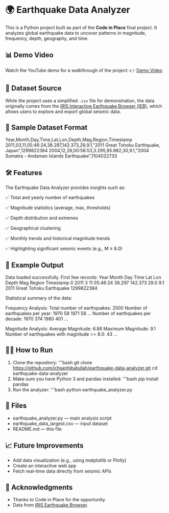 # 🌍 Earthquake Data Analyzer

This is a Python project built as part of the **Code in Place** final project. It analyzes global earthquake data to uncover patterns in magnitude, frequency, depth, geography, and time.

## 📊 Demo Video
Watch the YouTube demo for a walkthrough of the project:
👉 [Demo Video](https://www.youtube.com/watch?v=_rQDH7ZQ18Y)

## 📂 Dataset Source

While the project uses a simplified `.csv` file for demonstration, the data originally comes from the [IRIS Interactive Earthquake Browser (IEB)](https://ds.iris.edu/ieb/), which allows users to explore and export global seismic data.

## 🧾 Sample Dataset Format

Year,Month,Day,Time,Lat,Lon,Depth,Mag,Region,Timestamp
2011,03,11,05:46:24,38.297,142.373,29,9.1,"2011 Great Tohoku Earthquake, Japan",1299822384
2004,12,26,00:58:53,3.295,95.982,30,9.1,"2004 Sumatra - Andaman Islands Earthquake",1104022733

## 🛠 Features

The Earthquake Data Analyzer provides insights such as:

✅ Total and yearly number of earthquakes

✅ Magnitude statistics (average, max, thresholds)

✅ Depth distribution and extremes

✅ Geographical clustering

✅ Monthly trends and historical magnitude trends

✅ Highlighting significant seismic events (e.g., M ≥ 8.0)

## 🧪 Example Output

Data loaded successfully.
First few records:
   Year  Month  Day      Time     Lat      Lon  Depth  Mag   Region                       Timestamp
0  2011      3   11  05:46:24  38.297  142.373   29.0  9.1   2011 Great Tohoku Earthquake 1299822384

Statistical summary of the data:

Frequency Analysis:
Total number of earthquakes: 2500
Number of earthquakes per year:
 1970    58
 1971    58
 ...
Number of earthquakes per decade:
 1970    374
 1980    401
 ...

Magnitude Analysis:
Average Magnitude: 6.86
Maximum Magnitude: 9.1
Number of earthquakes with magnitude >= 8.0: 43
...

## 🧑‍💻 How to Run

1. Clone the repository:
'''bash
git clone https://github.com/ichsanhibatullah/earthquake-data-analyzer.git
cd earthquake-data-analyzer
2. Make sure you have Python 3 and pandas installed:
'''bash
pip install pandas
3. Run the analyzer:
'''bash
python earthquake_analyzer.py

## 📁 Files
- earthquake_analyzer.py — main analysis script
- earthquake_data_largest.csv — input dataset
- README.md — this file

## 📈 Future Improvements
- Add data visualization (e.g., using matplotlib or Plotly)
- Create an interactive web app
- Fetch real-time data directly from seismic APIs

## 🤝 Acknowledgments
- Thanks to Code in Place for the opportunity.
- Data from [IRIS Earthquake Browser](https://ds.iris.edu/ieb/).
